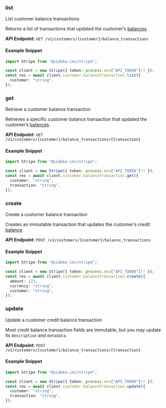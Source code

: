 
### list <a name="list"></a>
List customer balance transactions

<p>Returns a list of transactions that updated the customer’s <a href="/docs/billing/customer/balance">balances</a>.</p>

**API Endpoint**: `GET /v1/customers/{customer}/balance_transactions`

#### Example Snippet

```typescript
import Stripe from "@sideko-inc/stripe";

const client = new Stripe({ token: process.env["API_TOKEN"]!! });
const res = await client.customer.balanceTransaction.list({
  customer: "string",
});
```

### get <a name="get"></a>
Retrieve a customer balance transaction

<p>Retrieves a specific customer balance transaction that updated the customer’s <a href="/docs/billing/customer/balance">balances</a>.</p>

**API Endpoint**: `GET /v1/customers/{customer}/balance_transactions/{transaction}`

#### Example Snippet

```typescript
import Stripe from "@sideko-inc/stripe";

const client = new Stripe({ token: process.env["API_TOKEN"]!! });
const res = await client.customer.balanceTransaction.get({
  customer: "string",
  transaction: "string",
});
```

### create <a name="create"></a>
Create a customer balance transaction

<p>Creates an immutable transaction that updates the customer’s credit <a href="/docs/billing/customer/balance">balance</a>.</p>

**API Endpoint**: `POST /v1/customers/{customer}/balance_transactions`

#### Example Snippet

```typescript
import Stripe from "@sideko-inc/stripe";

const client = new Stripe({ token: process.env["API_TOKEN"]!! });
const res = await client.customer.balanceTransaction.create({
  amount: 123,
  currency: "string",
  customer: "string",
});
```

### update <a name="update"></a>
Update a customer credit balance transaction

<p>Most credit balance transaction fields are immutable, but you may update its <code>description</code> and <code>metadata</code>.</p>

**API Endpoint**: `POST /v1/customers/{customer}/balance_transactions/{transaction}`

#### Example Snippet

```typescript
import Stripe from "@sideko-inc/stripe";

const client = new Stripe({ token: process.env["API_TOKEN"]!! });
const res = await client.customer.balanceTransaction.update({
  customer: "string",
  transaction: "string",
});
```
